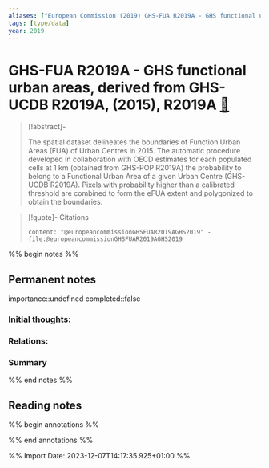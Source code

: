 ```yaml
---
aliases: ["European Commission (2019) GHS-FUA R2019A - GHS functional urban areas, derived from GHS-UCDB R2019A, (2015), R2019A"]
tags: [type/data]
year: 2019
---
```

# GHS-FUA R2019A - GHS functional urban areas, derived from GHS-UCDB R2019A, (2015), R2019A [📖](zotero://select/library/items/D6U9IPCJ)

> [!abstract]-
> 
> The spatial dataset delineates the boundaries of Function Urban Areas (FUA) of Urban Centres in 2015. The automatic procedure developed in collaboration with OECD estimates for each populated cells at 1 km (obtained from GHS-POP R2019A) the probability to belong to a Functional Urban Area of a given Urban Centre (GHS-UCDB R2019A). Pixels with probability higher than a calibrated threshold are combined to form the eFUA extent and polygonized to obtain the boundaries.
> 

> [!quote]- Citations
> 
> ```query
> content: "@europeancommissionGHSFUAR2019AGHS2019" -file:@europeancommissionGHSFUAR2019AGHS2019
> ```

%% begin notes %%
## Permanent notes
importance::undefined
completed::false
### Initial thoughts:


### Relations:


### Summary


%% end notes %%
## Reading notes
%% begin annotations %%

%% end annotations %%



%% Import Date: 2023-12-07T14:17:35.925+01:00 %%
